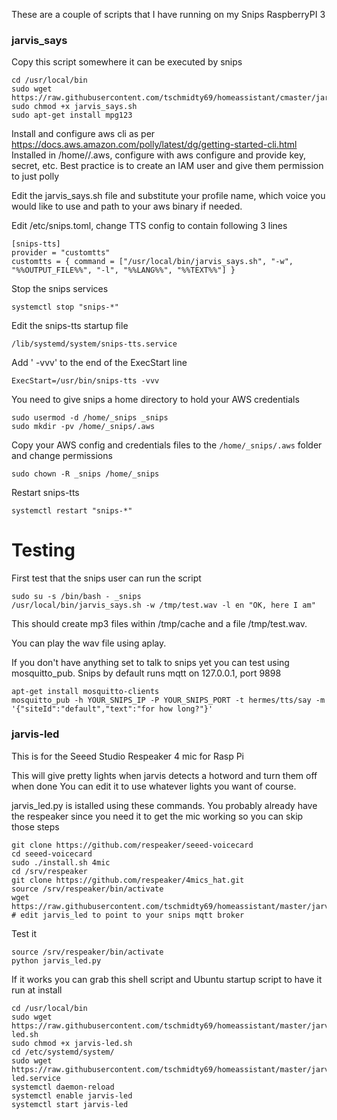 These are a couple of scripts that I have running on my Snips RaspberryPI 3


### jarvis_says ###

Copy this script somewhere it can be executed by snips
```
cd /usr/local/bin
sudo wget https://raw.githubusercontent.com/tschmidty69/homeassistant/cmaster/jarvis/jarvis_says.sh
sudo chmod +x jarvis_says.sh
sudo apt-get install mpg123
```
Install and configure aws cli as per
https://docs.aws.amazon.com/polly/latest/dg/getting-started-cli.html
Installed in /home/<user>/.aws, configure with aws configure
and provide key, secret, etc. Best practice is to create an IAM
user and give them permission to just polly

Edit the jarvis_says.sh file and substitute your profile name, which voice you would like to use
and path to your aws binary if needed.

Edit /etc/snips.toml, change TTS config to contain following 3 lines
```
[snips-tts]
provider = "customtts"
customtts = { command = ["/usr/local/bin/jarvis_says.sh", "-w", "%%OUTPUT_FILE%%", "-l", "%%LANG%%", "%%TEXT%%"] }
```
Stop the snips services
```
systemctl stop "snips-*"
```
Edit the snips-tts startup file
```
/lib/systemd/system/snips-tts.service
```
Add ' -vvv' to the end of the ExecStart line
```
ExecStart=/usr/bin/snips-tts -vvv
```
You need to give snips a home directory to hold your AWS credentials
```
sudo usermod -d /home/_snips _snips
sudo mkdir -pv /home/_snips/.aws
```
Copy your AWS config and credentials files to the ```/home/_snips/.aws``` folder and change permissions
```
sudo chown -R _snips /home/_snips
```
Restart snips-tts
```
systemctl restart "snips-*"
```
# Testing

First test that the snips user can run the script
```
sudo su -s /bin/bash - _snips
/usr/local/bin/jarvis_says.sh -w /tmp/test.wav -l en "OK, here I am"
```
This should create mp3 files within /tmp/cache and a file /tmp/test.wav.

You can play the wav file using aplay.

If you don't have anything set to talk to snips yet you can test using mosquitto_pub. Snips by default runs mqtt on
127.0.0.1, port 9898
```
apt-get install mosquitto-clients
mosquitto_pub -h YOUR_SNIPS_IP -P YOUR_SNIPS_PORT -t hermes/tts/say -m '{"siteId":"default","text":"for how long?"}'
```

### jarvis-led ###

This is for the Seeed Studio Respeaker 4 mic for Rasp Pi

This will give pretty lights when jarvis detects a hotword and turn them off when done
You can edit it to use whatever lights you want of course.

jarvis_led.py is istalled using these commands. You probably already have the respeaker
since you need it to get the mic working so you can skip those steps
```
git clone https://github.com/respeaker/seeed-voicecard
cd seeed-voicecard
sudo ./install.sh 4mic
cd /srv/respeaker
git clone https://github.com/respeaker/4mics_hat.git
source /srv/respeaker/bin/activate
wget https://raw.githubusercontent.com/tschmidty69/homeassistant/master/jarvis/jarvis_led.py
# edit jarvis_led to point to your snips mqtt broker
```
Test it
```
source /srv/respeaker/bin/activate
python jarvis_led.py
```
If it works you can grab this shell script and Ubuntu startup script to have it run at install
```
cd /usr/local/bin
sudo wget https://raw.githubusercontent.com/tschmidty69/homeassistant/master/jarvis/jarvis-led.sh
sudo chmod +x jarvis-led.sh
cd /etc/systemd/system/
sudo wget https://raw.githubusercontent.com/tschmidty69/homeassistant/master/jarvis/jarvis-led.service
systemctl daemon-reload
systemctl enable jarvis-led
systemctl start jarvis-led
```
